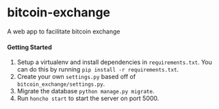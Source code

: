 # bitcoin-exchange

A web app to facilitate bitcoin exchange

#### Getting Started

1) Setup a virtualenv and install dependencies in `requirements.txt`. You can do this by running `pip install -r requirements.txt`.
2) Create your own `settings.py` based off of `bitcoin_exchange/settings.py`.
3) Migrate the database `python manage.py migrate`.
3) Run `honcho start` to start the server on port 5000.
